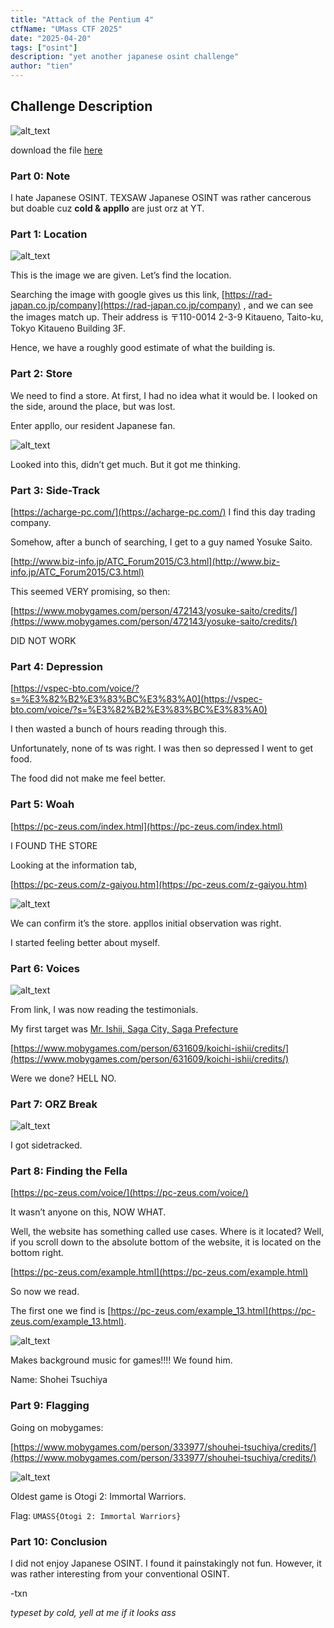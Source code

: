 ```yaml
---
title: "Attack of the Pentium 4"
ctfName: "UMass CTF 2025"
date: "2025-04-20"
tags: ["osint"]
description: "yet another japanese osint challenge"
author: "tien"
---
```


## Challenge Description

![alt_text](/api/writeup-assets/umass2025/pentium/image1.png)

download the file [here](/api/writeup-assets/umass2025/pentium/image.jpeg)

### Part 0: Note

I hate Japanese OSINT. TEXSAW Japanese OSINT was rather cancerous but doable cuz **cold & appllo** are just orz at YT.

### Part 1: Location

![alt_text](/api/writeup-assets/umass2025/pentium/image2.png "image_tooltip")

This is the image we are given. Let’s find the location.

Searching the image with google gives us this link, [https://rad-japan.co.jp/company](https://rad-japan.co.jp/company) , and we can see the images match up. Their address is 〒110-0014 2-3-9 Kitaueno, Taito-ku, Tokyo Kitaueno Building 3F.

Hence, we have a roughly good estimate of what the building is.

### Part 2: Store

We need to find a store. At first, I had no idea what it would be. I looked on the side, around the place, but was lost.

Enter appllo, our resident Japanese fan.

![alt_text](/api/writeup-assets/umass2025/pentium/image3.png "image_tooltip")

Looked into this, didn’t get much. But it got me thinking.

### Part 3: Side-Track

[https://acharge-pc.com/](https://acharge-pc.com/) I find this day trading company.

Somehow, after a bunch of searching, I get to a guy named Yosuke Saito.

[http://www.biz-info.jp/ATC_Forum2015/C3.html](http://www.biz-info.jp/ATC_Forum2015/C3.html)

This seemed VERY promising, so then:

[https://www.mobygames.com/person/472143/yosuke-saito/credits/](https://www.mobygames.com/person/472143/yosuke-saito/credits/)

DID NOT WORK

### Part 4: Depression

[https://vspec-bto.com/voice/?s=%E3%82%B2%E3%83%BC%E3%83%A0](https://vspec-bto.com/voice/?s=%E3%82%B2%E3%83%BC%E3%83%A0)

I then wasted a bunch of hours reading through this.

Unfortunately, none of ts was right. I was then so depressed I went to get food.

The food did not make me feel better.

### Part 5: Woah

[https://pc-zeus.com/index.html](https://pc-zeus.com/index.html)

I FOUND THE STORE

Looking at the information tab,

[https://pc-zeus.com/z-gaiyou.htm](https://pc-zeus.com/z-gaiyou.htm)

![alt_text](/api/writeup-assets/umass2025/pentium/image4.png "image_tooltip")

We can confirm it’s the store. appllos initial observation was right.

I started feeling better about myself.

### Part 6: Voices

![alt_text](/api/writeup-assets/umass2025/pentium/image5.png "image_tooltip")

From link, I was now reading the testimonials.

My first target was [Mr. Ishii, Saga City, Saga Prefecture](https://pc-zeus.com/voice/?p=4)

[https://www.mobygames.com/person/631609/koichi-ishii/credits/](https://www.mobygames.com/person/631609/koichi-ishii/credits/)

Were we done? HELL NO.

### Part 7: ORZ Break

![alt_text](/api/writeup-assets/umass2025/pentium/image6.png "image_tooltip")

I got sidetracked.

### Part 8: Finding the Fella

[https://pc-zeus.com/voice/](https://pc-zeus.com/voice/)

It wasn’t anyone on this, NOW WHAT.

Well, the website has something called use cases.
Where is it located? Well, if you scroll down to the absolute bottom of the website, it is located on the bottom right.

[https://pc-zeus.com/example.html](https://pc-zeus.com/example.html)

So now we read.

The first one we find is [https://pc-zeus.com/example_13.html](https://pc-zeus.com/example_13.html).

![alt_text](/api/writeup-assets/umass2025/pentium/image7.png "image_tooltip")

Makes background music for games!!!! We found him.

Name: Shohei Tsuchiya

### Part 9: Flagging

Going on mobygames:

[https://www.mobygames.com/person/333977/shouhei-tsuchiya/credits/](https://www.mobygames.com/person/333977/shouhei-tsuchiya/credits/)

![alt_text](/api/writeup-assets/umass2025/pentium/image8.png "image_tooltip")

Oldest game is Otogi 2: Immortal Warriors.

Flag: `UMASS{Otogi 2: Immortal Warriors}`

### Part 10: Conclusion

I did not enjoy Japanese OSINT. I found it painstakingly not fun. However, it was rather interesting from your conventional OSINT.

-txn

*typeset by cold, yell at me if it looks ass*
